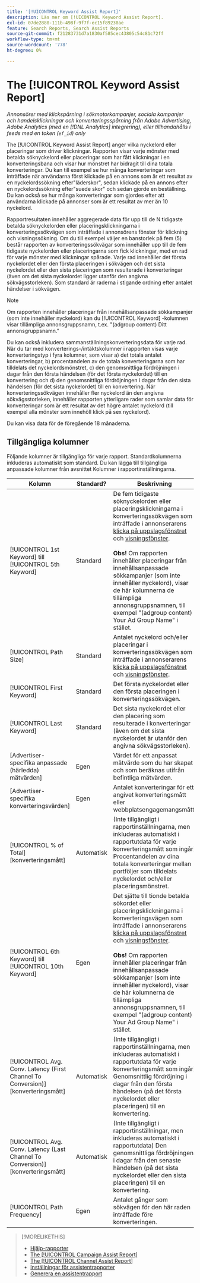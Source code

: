 ```yaml
---
title: '[!UICONTROL Keyword Assist Report]'
description: Läs mer om [!UICONTROL Keyword Assist Report].
exl-id: 07de2880-111b-498f-9f7f-ec15f89230ae
feature: Search Reports, Search Assist Reports
source-git-commit: f21283731d7a1830af585cec43805c54c81c72ff
workflow-type: tm+mt
source-wordcount: '778'
ht-degree: 0%

---
```


# The [!UICONTROL Keyword Assist Report]

*Annonsörer med klickspårning i sökmotorkampanjer, sociala kampanjer och handelsklickningar och konverteringsspårning från Adobe Advertising, Adobe Analytics (med en [!DNL Analytics] integrering), eller tillhandahålls i feeds med en token (`ef_id`) only*

The [!UICONTROL Keyword Assist Report] anger vilka nyckelord eller placeringar som driver klickningar. Rapporten visar varje mönster med betalda söknyckelord eller placeringar som har fått klickningar i en konverteringsbana och visar hur mönstret har bidragit till dina totala konverteringar. Du kan till exempel se hur många konverteringar som inträffade när användarna först klickade på en annons som är ett resultat av en nyckelordssökning efter&quot;läderskor&quot;, sedan klickade på en annons efter en nyckelordssökning efter&quot;suede skor&quot; och sedan gjorde en beställning. Du kan också se hur många konverteringar som gjordes efter att användarna klickade på annonser som är ett resultat av mer än 10 nyckelord.

Rapportresultaten innehåller aggregerade data för upp till de N tidigaste betalda söknyckelorden eller placeringsklickningarna i konverteringssökvägen som inträffade i annonsörens fönster för klickning och visningssökning. Om du till exempel väljer en banstorlek på fem (5) består rapporten av konverteringssökvägar som innehåller upp till de fem tidigaste nyckelorden eller placeringarna som fick klickningar, med en rad för varje mönster med klickningar spårade. Varje rad innehåller det första nyckelordet eller den första placeringen i sökvägen och det sista nyckelordet eller den sista placeringen som resulterade i konverteringar (även om det sista nyckelordet ligger utanför den angivna sökvägsstorleken). Som standard är raderna i stigande ordning efter antalet händelser i sökvägen.

>[!NOTE]
>
>Om rapporten innehåller placeringar från innehållsanpassade sökkampanjer (som inte innehåller nyckelord) kan du [!UICONTROL Keyword] -kolumnen visar tillämpliga annonsgruppsnamn, t.ex. &quot;(adgroup content) Ditt annonsgruppsnamn.&quot;

Du kan också inkludera sammanställningskonverteringsdata för varje rad. När du tar med konverterings-/intäktskolumner i rapporten visas varje konverteringstyp i fyra kolumner, som visar a) det totala antalet konverteringar, b) procentandelen av de totala konverteringarna som har tilldelats det nyckelordsmönstret, c) den genomsnittliga fördröjningen i dagar från den första händelsen (för det första nyckelordet) till en konvertering och d) den genomsnittliga fördröjningen i dagar från den sista händelsen (för det sista nyckelordet) till en konvertering. När konverteringssökvägen innehåller fler nyckelord än den angivna sökvägsstorleken, innehåller rapporten ytterligare rader som samlar data för konverteringar som är ett resultat av det högre antalet nyckelord (till exempel alla mönster som innehöll klick på sex nyckelord).

Du kan visa data för de föregående 18 månaderna.

## Tillgängliga kolumner

Följande kolumner är tillgängliga för varje rapport. Standardkolumnerna inkluderas automatiskt som standard. Du kan lägga till tillgängliga anpassade kolumner från avsnittet Kolumner i rapportinställningarna.

| Kolumn | Standard? | Beskrivning |
| ---- | ---- | ---- |
| [!UICONTROL 1st Keyword] till [!UICONTROL 5th Keyword] | Standard | De fem tidigaste söknyckelorden eller placeringsklickningarna i konverteringssökvägen som inträffade i annonserarens [klicka på uppslagsfönstret](/help/search-social-commerce/glossary.md#c-d) och [visningsfönster](/help/search-social-commerce/glossary.md#i-j).<br><br><b>Obs!</b> Om rapporten innehåller placeringar från innehållsanpassade sökkampanjer (som inte innehåller nyckelord), visar de här kolumnerna de tillämpliga annonsgruppsnamnen, till exempel &quot;(adgroup content) Your Ad Group Name&quot; i stället. |
| [!UICONTROL Path Size] | Standard | Antalet nyckelord och/eller placeringar i konverteringssökvägen som inträffade i annonserarens [klicka på uppslagsfönstret](/help/search-social-commerce/glossary.md#c-d) och [visningsfönster](/help/search-social-commerce/glossary.md#i-j). |
| [!UICONTROL First Keyword] | Standard | Det första nyckelordet eller den första placeringen i konverteringssökvägen. |
| [!UICONTROL Last Keyword] | Standard | Det sista nyckelordet eller den placering som resulterade i konverteringar (även om det sista nyckelordet är utanför den angivna sökvägsstorleken). |
| \[Advertiser-specifika anpassade (härledda) mätvärden\] | Egen | Värdet för ett anpassat mätvärde som du har skapat och som beräknas utifrån befintliga mätvärden. |
| \[Advertiser-specifika konverteringsvärden\] | Egen | Antalet konverteringar för ett angivet konverteringsmått eller webbplatsengagemangsmått. |
| [!UICONTROL % of Total] \[konverteringsmått\] | Automatisk | (Inte tillgängligt i rapportinställningarna, men inkluderas automatiskt i rapportutdata för varje konverteringsmått som ingår) Procentandelen av dina totala konverteringar mellan portföljer som tilldelats nyckelordet och/eller placeringsmönstret. |
| [!UICONTROL 6th Keyword] till [!UICONTROL 10th Keyword] | Egen | Det sjätte till tionde betalda sökordet eller placeringsklickningarna i konverteringsvägen som inträffade i annonserarens [klicka på uppslagsfönstret](/help/search-social-commerce/glossary.md#c-d) och [visningsfönster](/help/search-social-commerce/glossary.md#i-j).<br><br><b>Obs!</b> Om rapporten innehåller placeringar från innehållsanpassade sökkampanjer (som inte innehåller nyckelord), visar de här kolumnerna de tillämpliga annonsgruppsnamnen, till exempel &quot;(adgroup content) Your Ad Group Name&quot; i stället. |
| [!UICONTROL Avg. Conv. Latency (First Channel To Conversion)] \[konverteringsmått\] | Automatisk | (Inte tillgängligt i rapportinställningarna, men inkluderas automatiskt i rapportutdata för varje konverteringsmått som ingår) Genomsnittlig fördröjning i dagar från den första händelsen (på det första nyckelordet eller placeringen) till en konvertering. |
| [!UICONTROL Avg. Conv. Latency (Last Channel To Conversion)] \[konverteringsmått\] | Automatisk | (Inte tillgängligt i rapportinställningar, men inkluderas automatiskt i rapportutdata) Den genomsnittliga fördröjningen i dagar från den senaste händelsen (på det sista nyckelordet eller den sista placeringen) till en konvertering. |
| [!UICONTROL Path Frequency] | Egen | Antalet gånger som sökvägen för den här raden inträffade före konverteringen. |

>[!MORELIKETHIS]
>
>* [Hjälp-rapporter](assist-report-about.md)
>* [The [!UICONTROL Campaign Assist Report]](campaign-assist-report.md)
>* [The [!UICONTROL Channel Assist Report]](channel-assist-report.md)
>* [Inställningar för assistentrapporter](assist-report-settings.md)
>* [Generera en assistentrapport](assist-report-generate.md)
